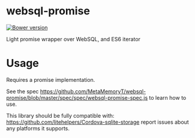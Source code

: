# websql-promise
[![Bower version](https://badge.fury.io/bo/websql-promise.svg)](http://badge.fury.io/bo/websql-promise)

Light promise wrapper over WebSQL, and ES6 iterator

# Usage
Requires a promise implementation.

See the spec https://github.com/MetaMemoryT/websql-promise/blob/master/spec/spec/websql-promise-spec.js to
learn how to use.

This library should be fully compatible with: https://github.com/litehelpers/Cordova-sqlite-storage
report issues about any platforms it supports.